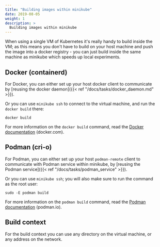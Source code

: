 ```yaml
---
title: "Building images within minikube"
date: 2019-08-05
weight: 1
description: >
  Building images within minikube
---
```


When using a single VM of Kubernetes it's really handy to build inside the VM; as this means you don't have to build on your host machine and push the image into a docker registry - you can just build inside the same machine as minikube which speeds up local experiments.

## Docker (containerd)

For Docker, you can either set up your host docker client to communicate by [reusing the docker daemon]({{< ref "/docs/tasks/docker_daemon.md" >}}).

Or you can use `minikube ssh` to connect to the virtual machine, and run the `docker build` there:

```shell
docker build
```

For more information on the `docker build` command, read the [Docker documentation](https://docs.docker.com/engine/reference/commandline/build/) (docker.com).

## Podman (cri-o)

For Podman, you can either set up your host `podman-remote` client to communicate with Podman service within minikube, by [reusing the Podman service]({{< ref "/docs/tasks/podman_service" >}}).

Or you can use `minikube ssh`; you will also make sure to run the command as the root user:

```shell
sudo -E podman build
```

For more information on the `podman build` command, read the [Podman documentation](https://github.com/containers/libpod/blob/master/docs/source/markdown/podman-build.1.md) (podman.io).

## Build context

For the build context you can use any directory on the virtual machine, or any address on the network.
